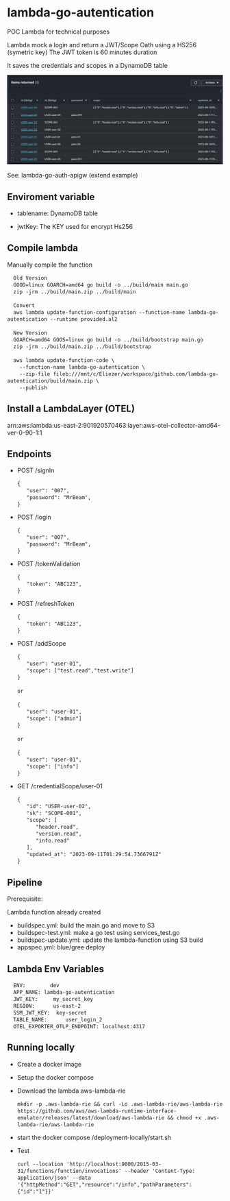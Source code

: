 # lambda-go-autentication

POC Lambda for technical purposes

Lambda mock a login and return a JWT/Scope Oath using a HS256 (symetric key) The JWT token is 60 minutes duration

It saves the credentials and scopes in a DynamoDB table

![Alt text](image.png)

See: lambda-go-auth-apigw (extend example)

## Enviroment variable

+ tablename: DynamoDB table

+ jwtKey: The KEY used for encrypt Hs256

## Compile lambda

   Manually compile the function

      Old Version 
      GOOD=linux GOARCH=amd64 go build -o ../build/main main.go
      zip -jrm ../build/main.zip ../build/main

      Convert
      aws lambda update-function-configuration --function-name lambda-go-autentication --runtime provided.al2

      New Version
      GOARCH=amd64 GOOS=linux go build -o ../build/bootstrap main.go
      zip -jrm ../build/main.zip ../build/bootstrap

      aws lambda update-function-code \
        --function-name lambda-go-autentication \
        --zip-file fileb:///mnt/c/Eliezer/workspace/github.com/lambda-go-autentication/build/main.zip \
        --publish

## Install a LambdaLayer (OTEL)

arn:aws:lambda:us-east-2:901920570463:layer:aws-otel-collector-amd64-ver-0-90-1:1

## Endpoints

+ POST /signIn

      {
         "user": "007",
         "password": "MrBeam",
      }

+ POST /login

      {
         "user": "007",
         "password": "MrBeam",
      }

+ POST /tokenValidation

      {
         "token": "ABC123",
      }

+ POST /refreshToken

      {
         "token": "ABC123",
      }

+ POST /addScope

      {
         "user": "user-01",
         "scope": ["test.read","test.write"]
      }

      or

      {
         "user": "user-01",
         "scope": ["admin"]
      }

      or

      {
         "user": "user-01",
         "scope": ["info"]
      }

+ GET /credentialScope/user-01

      {
         "id": "USER-user-02",
         "sk": "SCOPE-001",
         "scope": [
            "header.read",
            "version.read",
            "info.read"
         ],
         "updated_at": "2023-09-11T01:29:54.7366791Z"
      }

## Pipeline

Prerequisite: 

Lambda function already created

+ buildspec.yml: build the main.go and move to S3
+ buildspec-test.yml: make a go test using services_test.go
+ buildspec-update.yml: update the lambda-function using S3 build
+ appspec.yml: blue/gree deploy

## Lambda Env Variables

      ENV:        dev  
      APP_NAME:	lambda-go-autentication
      JWT_KEY:	   my_secret_key
      REGION:	   us-east-2
      SSM_JWT_KEY:	key-secret
      TABLE_NAME:	   user_login_2
      OTEL_EXPORTER_OTLP_ENDPOINT: localhost:4317

## Running locally

+ Create a docker image
+ Setup the docker compose
+ Download the lambda aws-lambda-rie

      mkdir -p .aws-lambda-rie && curl -Lo .aws-lambda-rie/aws-lambda-rie https://github.com/aws/aws-lambda-runtime-interface-emulator/releases/latest/download/aws-lambda-rie && chmod +x .aws-lambda-rie/aws-lambda-rie

+ start the docker compose
   /deployment-locally/start.sh

+ Test

      curl --location 'http://localhost:9000/2015-03-31/functions/function/invocations' --header 'Content-Type: application/json' --data '{"httpMethod":"GET","resource":"/info","pathParameters": {"id":"1"}}'